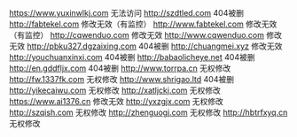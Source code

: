 https://www.yuxinwlkj.com   无法访问
http://szdtled.com   404被删
http://fabtekel.com   修改无效（有监控）
http://www.fabtekel.com   修改无效（有监控）
http://cqwenduo.com   修改无效
http://www.cqwenduo.com   修改无效
http://pbku327.dgzaixing.com   404被删
http://chuangmei.xyz   修改无效
http://youchuanxinxi.com   404被删
http://babaolicheye.net   404被删
http://en.gddfljx.com   404被删
http://www.torrpa.cn    无权修改
http://fw.1337fk.com    无权修改
http://www.shrigao.ltd   404被删
http://yikecaiwu.com    无权修改
http://xatljckj.com    无权修改
https://www.ai1376.cn   修改无效
http://yxzgjx.com    无权修改
http://szqish.com    无权修改
http://zhenguogj.com    无权修改
http://hbtrfxyq.cn    无权修改

